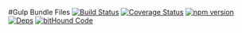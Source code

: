 #Gulp Bundle Files [![Build Status](https://travis-ci.org/m4l1c3/gulp-bundle-files.png)](https://travis-ci.org/m4l1c3/gulp-bundle-files) [![Coverage Status](https://coveralls.io/repos/github/m4l1c3/gulp-bundle-files/badge.svg?branch=master)](https://coveralls.io/github/m4l1c3/gulp-bundle-files?branch=master) [![npm version](https://img.shields.io/npm/v/gulp-bundle-files.svg)](https://www.npmjs.com/package/gulp-bundle-files) [![Deps](https://david-dm.org/m4l1c3/gulp-bundle-files.png)](https://david-dm.org/m4l1c3/gulp-bundle-files) [![bitHound Code](https://www.bithound.io/github/m4l1c3/gulp-bundle-files/badges/code.svg)](https://www.bithound.io/github/m4l1c3/gulp-bundle-files)
